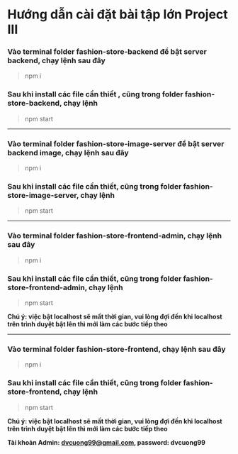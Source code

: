 # Hướng dẫn cài đặt bài tập lớn Project III

### Vào terminal folder fashion-store-backend để bật server backend, chạy lệnh sau đây

> npm i

### Sau khi install các file cần thiết , cũng trong folder fashion-store-backend, chạy lệnh

> npm start

---

### Vào terminal folder fashion-store-image-server để bật server backend image, chạy lệnh sau đây

> npm i

### Sau khi install các file cần thiết, cũng trong folder fashion-store-image-server, chạy lệnh

> npm start

---

### Vào terminal folder fashion-store-frontend-admin, chạy lệnh sau đây

> npm i

### Sau khi install các file cần thiết, cũng trong folder fashion-store-frontend-admin, chạy lệnh

> npm start

**Chú ý: việc bật localhost sẽ mất thời gian, vui lòng đợi đến khi localhost trên trình duyệt bật lên thì mới làm các bước tiếp theo**

---

### Vào terminal folder fashion-store-frontend, chạy lệnh sau đây

> npm i

### Sau khi install các file cần thiết, cũng trong folder fashion-store-frontend, chạy lệnh

> npm start

**Chú ý: việc bật localhost sẽ mất thời gian, vui lòng đợi đến khi localhost trên trình duyệt bật lên thì mới làm các bước tiếp theo**

**Tài khoản Admin: dvcuong99@gmail.com, password: dvcuong99**
